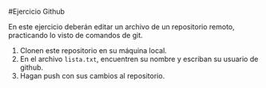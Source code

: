 #Ejercicio Github

En este ejercicio deberán editar un archivo de un repositorio remoto, practicando lo visto de comandos de git.

1. Clonen este repositorio en su máquina local.
2. En el archivo ```lista.txt```, encuentren su nombre y escriban su usuario de github.
3. Hagan push con sus cambios al repositorio.